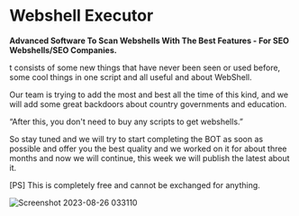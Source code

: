 # Webshell Executor

**Advanced Software To Scan Webshells With The Best Features - For SEO Webshells/SEO Companies.**

t consists of some new things that have never been seen or used before, some cool things in one script and all useful and about WebShell.

Our team is trying to add the most and best all the time of this kind, and we will add some great backdoors about country governments and education.

“After this, you don't need to buy any scripts to get webshells.”

So stay tuned and we will try to start completing the BOT as soon as possible and offer you the best quality and we worked  on it for about three months and now we will continue, this week we will publish the latest about it.

[PS] This is completely free and cannot be exchanged for anything.


![Screenshot 2023-08-26 033110](https://github.com/codeb0ss/webshell_executor/assets/135759201/560eb69f-d784-4758-9e76-9264f99b4c91)


